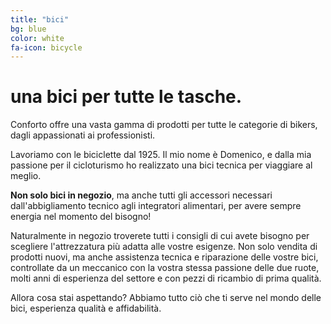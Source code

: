 ```yaml
---
title: "bici"
bg: blue
color: white
fa-icon: bicycle
---
```



# una bici per tutte le tasche.


Conforto offre una vasta gamma di prodotti per tutte le categorie di bikers, dagli appassionati ai professionisti.


Lavoriamo con le biciclette dal 1925. Il mio nome è Domenico, e dalla mia passione per il cicloturismo ho realizzato una bici tecnica per viaggiare al meglio.


**Non solo bici in negozio**, ma anche tutti gli accessori necessari dall'abbigliamento tecnico agli integratori alimentari, per avere sempre energia nel momento del bisogno!

Naturalmente in negozio troverete tutti i consigli di cui avete bisogno per scegliere l'attrezzatura più adatta alle vostre esigenze.
Non solo vendita di prodotti nuovi, ma anche assistenza tecnica e riparazione delle vostre bici, controllate da un meccanico con la vostra stessa passione delle due ruote, molti anni di esperienza del settore e con pezzi di ricambio di prima qualità.

Allora cosa stai aspettando? Abbiamo tutto ciò che ti serve nel mondo delle bici, esperienza qualità e affidabilità.
